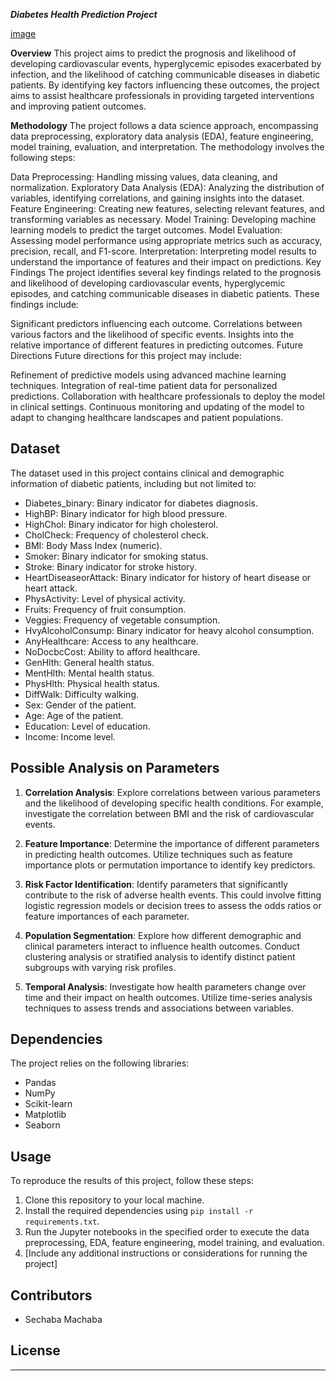 **_Diabetes Health Prediction Project_**

[image](Images/medium.jpg)

**Overview**
This project aims to predict the prognosis and likelihood of developing cardiovascular events, hyperglycemic episodes exacerbated by infection, and the likelihood of catching communicable diseases in diabetic patients. By identifying key factors influencing these outcomes, the project aims to assist healthcare professionals in providing targeted interventions and improving patient outcomes.

**Methodology**
The project follows a data science approach, encompassing data preprocessing, exploratory data analysis (EDA), feature engineering, model training, evaluation, and interpretation. The methodology involves the following steps:

Data Preprocessing: Handling missing values, data cleaning, and normalization.
Exploratory Data Analysis (EDA): Analyzing the distribution of variables, identifying correlations, and gaining insights into the dataset.
Feature Engineering: Creating new features, selecting relevant features, and transforming variables as necessary.
Model Training: Developing machine learning models to predict the target outcomes.
Model Evaluation: Assessing model performance using appropriate metrics such as accuracy, precision, recall, and F1-score.
Interpretation: Interpreting model results to understand the importance of features and their impact on predictions.
Key Findings
The project identifies several key findings related to the prognosis and likelihood of developing cardiovascular events, hyperglycemic episodes, and catching communicable diseases in diabetic patients. These findings include:

Significant predictors influencing each outcome.
Correlations between various factors and the likelihood of specific events.
Insights into the relative importance of different features in predicting outcomes.
Future Directions
Future directions for this project may include:

Refinement of predictive models using advanced machine learning techniques.
Integration of real-time patient data for personalized predictions.
Collaboration with healthcare professionals to deploy the model in clinical settings.
Continuous monitoring and updating of the model to adapt to changing healthcare landscapes and patient populations.
## Dataset
The dataset used in this project contains clinical and demographic information of diabetic patients, including but not limited to:
- Diabetes_binary: Binary indicator for diabetes diagnosis.
- HighBP: Binary indicator for high blood pressure.
- HighChol: Binary indicator for high cholesterol.
- CholCheck: Frequency of cholesterol check.
- BMI: Body Mass Index (numeric).
- Smoker: Binary indicator for smoking status.
- Stroke: Binary indicator for stroke history.
- HeartDiseaseorAttack: Binary indicator for history of heart disease or heart attack.
- PhysActivity: Level of physical activity.
- Fruits: Frequency of fruit consumption.
- Veggies: Frequency of vegetable consumption.
- HvyAlcoholConsump: Binary indicator for heavy alcohol consumption.
- AnyHealthcare: Access to any healthcare.
- NoDocbcCost: Ability to afford healthcare.
- GenHlth: General health status.
- MentHlth: Mental health status.
- PhysHlth: Physical health status.
- DiffWalk: Difficulty walking.
- Sex: Gender of the patient.
- Age: Age of the patient.
- Education: Level of education.
- Income: Income level.

## Possible Analysis on Parameters
1. **Correlation Analysis**: Explore correlations between various parameters and the likelihood of developing specific health conditions. For example, investigate the correlation between BMI and the risk of cardiovascular events.

2. **Feature Importance**: Determine the importance of different parameters in predicting health outcomes. Utilize techniques such as feature importance plots or permutation importance to identify key predictors.

3. **Risk Factor Identification**: Identify parameters that significantly contribute to the risk of adverse health events. This could involve fitting logistic regression models or decision trees to assess the odds ratios or feature importances of each parameter.

4. **Population Segmentation**: Explore how different demographic and clinical parameters interact to influence health outcomes. Conduct clustering analysis or stratified analysis to identify distinct patient subgroups with varying risk profiles.

5. **Temporal Analysis**: Investigate how health parameters change over time and their impact on health outcomes. Utilize time-series analysis techniques to assess trends and associations between variables.

## Dependencies
The project relies on the following libraries:
- Pandas
- NumPy
- Scikit-learn
- Matplotlib
- Seaborn

## Usage
To reproduce the results of this project, follow these steps:
1. Clone this repository to your local machine.
2. Install the required dependencies using `pip install -r requirements.txt`.
3. Run the Jupyter notebooks in the specified order to execute the data preprocessing, EDA, feature engineering, model training, and evaluation.
4. [Include any additional instructions or considerations for running the project]

## Contributors
- Sechaba Machaba

## License


---
